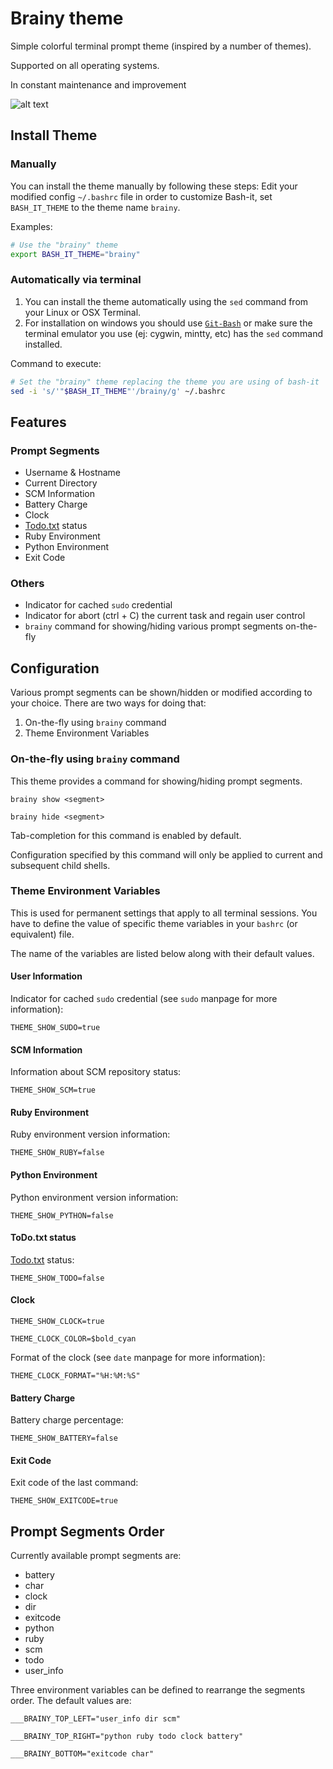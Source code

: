 # Brainy theme

Simple colorful terminal prompt theme (inspired by a number of themes).

Supported on all operating systems.

In constant maintenance and improvement

![alt text](https://www.lfsystems.xyz/img/BrainyTheme.gif)

## Install Theme

### Manually

You can install the theme manually by following these steps:
Edit your modified config `~/.bashrc` file in order to customize Bash-it, set `BASH_IT_THEME` to the theme name `brainy`.

Examples:

```bash
# Use the "brainy" theme
export BASH_IT_THEME="brainy"
```

### Automatically via terminal

1. You can install the theme automatically using the `sed` command from your Linux or OSX Terminal.
2. For installation on windows you should use [`Git-Bash`](https://git-for-windows.github.io/) or make sure the terminal emulator you use (ej: cygwin, mintty, etc) has the `sed` command installed.

Command to execute:

```bash
# Set the "brainy" theme replacing the theme you are using of bash-it
sed -i 's/'"$BASH_IT_THEME"'/brainy/g' ~/.bashrc
```

## Features

### Prompt Segments

- Username & Hostname
- Current Directory
- SCM Information
- Battery Charge
- Clock
- [Todo.txt](https://github.com/ginatrapani/todo.txt-cli) status
- Ruby Environment
- Python Environment
- Exit Code

### Others

- Indicator for cached `sudo` credential
- Indicator for abort (ctrl + C) the current task and regain user control
- `brainy` command for showing/hiding various prompt segments on-the-fly

## Configuration

Various prompt segments can be shown/hidden or modified according to your choice. There are two ways for doing that:

1. On-the-fly using `brainy` command
2. Theme Environment Variables

### On-the-fly using `brainy` command

This theme provides a command for showing/hiding prompt segments.

`brainy show <segment>`

`brainy hide <segment>`

Tab-completion for this command is enabled by default.

Configuration specified by this command will only be applied to current and subsequent child shells.

### Theme Environment Variables

This is used for permanent settings that apply to all terminal sessions. You have to define the value of specific theme variables in your `bashrc` (or equivalent) file.

The name of the variables are listed below along with their default values.

#### User Information

Indicator for cached `sudo` credential (see `sudo` manpage for more information):

`THEME_SHOW_SUDO=true`

#### SCM Information

Information about SCM repository status:

`THEME_SHOW_SCM=true`

#### Ruby Environment

Ruby environment version information:

`THEME_SHOW_RUBY=false`

#### Python Environment

Python environment version information:

`THEME_SHOW_PYTHON=false`

#### ToDo.txt status

[Todo.txt](https://github.com/ginatrapani/todo.txt-cli) status:

`THEME_SHOW_TODO=false`

#### Clock

`THEME_SHOW_CLOCK=true`

`THEME_CLOCK_COLOR=$bold_cyan`

Format of the clock (see `date` manpage for more information):

`THEME_CLOCK_FORMAT="%H:%M:%S"`

#### Battery Charge

Battery charge percentage:

`THEME_SHOW_BATTERY=false`

#### Exit Code

Exit code of the last command:

`THEME_SHOW_EXITCODE=true`

## Prompt Segments Order

Currently available prompt segments are:

- battery
- char
- clock
- dir
- exitcode
- python
- ruby
- scm
- todo
- user_info

Three environment variables can be defined to rearrange the segments order. The default values are:

`___BRAINY_TOP_LEFT="user_info dir scm"`

`___BRAINY_TOP_RIGHT="python ruby todo clock battery"`

`___BRAINY_BOTTOM="exitcode char"`
